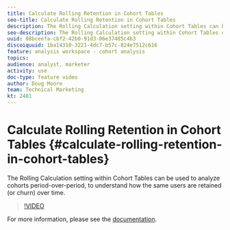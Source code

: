```yaml
---
title: Calculate Rolling Retention in Cohort Tables 
seo-title: Calculate Rolling Retention in Cohort Tables 
description: The Rolling Calculation setting within Cohort Tables can be used to analyze cohorts period-over-period, to understand how the same users are retained (or churn) over time.
seo-description: The Rolling Calculation setting within Cohort Tables can be used to analyze cohorts period-over-period, to understand how the same users are retained (or churn) over time.
uuid: 08bceefa-cbf2-42b0-91d3-06e37485c4b3
discoiquuid: 1ba14310-3221-4dc7-b57c-824e7512c616
feature: analysis workspace - cohort analysis
topics: 
audience: analyst, marketer
activity: use
doc-type: feature video
author: Doug Moore
team: Technical Marketing
kt: 2481
---
```


# Calculate Rolling Retention in Cohort Tables {#calculate-rolling-retention-in-cohort-tables}

The Rolling Calculation setting within Cohort Tables can be used to analyze cohorts period-over-period, to understand how the same users are retained (or churn) over time.

>[!VIDEO](https://video.tv.adobe.com/v/25962/?quality=12)

For more information, please see the [documentation](https://marketing.adobe.com/resources/help/en_US/analytics/analysis-workspace/cohort_analysis.html).
